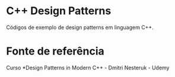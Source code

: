 # C++ Design Patterns

Códigos de exemplo de design patterns em linguagem C++.

# Fonte de referência

Curso *Design Patterns in Modern C++ - Dmitri Nesteruk - Udemy